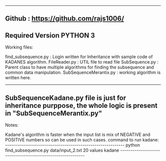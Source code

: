 -----------------------------------------------------------------------------------------------------------------
Github : https://github.com/rajs1006/
----------------------------------------------------------------------------------------------------------------
Required Version PYTHON 3
------------------------------------------------------------------------------------------------------------------
Working files:

find_subsequence.py  : Login written for Inheritance with sample code of KADANES algorithm.
FileReader.py  : UTIL file to read file
SubSequence.py : Parent class to have multiple algorithms for finding the subsequence and common data manipulation.
SubSequenceMerantix.py : working algorithm is written here.

-------------------------------------------------------------------------------------------------------------------
SubSequenceKadane.py file is just for inheritance purppose, the whole logic is present in "SubSequenceMerantix.py" 
-------------------------------------------------------------------------------------------------------------------

Notes: 

Kadane's algorithm is faster when the input list is mix of NEGATIVE and POSITIVE numbers so can be used in such cases.
command to run kadane:
        ------------------------------------------------------------
	python find_subsequence.py data/input_2.txt 20 values kadane
        ------------------------------------------------------------

